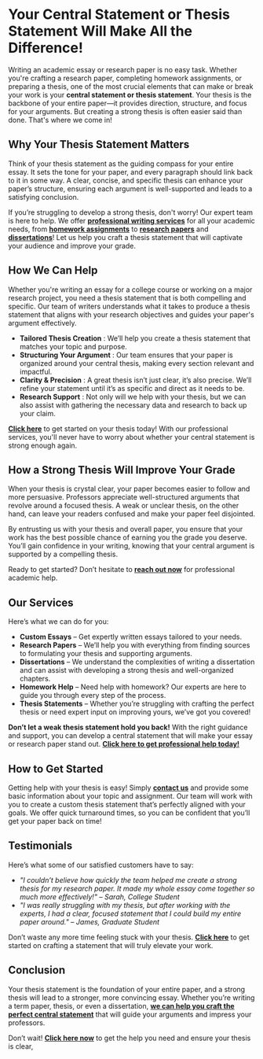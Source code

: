 # Your Central Statement or Thesis Statement Will Make All the Difference!

Writing an academic essay or research paper is no easy task. Whether you're crafting a research paper, completing homework assignments, or preparing a thesis, one of the most crucial elements that can make or break your work is your **central statement or thesis statement**. Your thesis is the backbone of your entire paper—it provides direction, structure, and focus for your arguments. But creating a strong thesis is often easier said than done. That's where we come in!

## Why Your Thesis Statement Matters

Think of your thesis statement as the guiding compass for your entire essay. It sets the tone for your paper, and every paragraph should link back to it in some way. A clear, concise, and specific thesis can enhance your paper’s structure, ensuring each argument is well-supported and leads to a satisfying conclusion.

If you’re struggling to develop a strong thesis, don't worry! Our expert team is here to help. We offer [**professional writing services**](https://tinyurl.com/topessay?keyword=your+central+statement+or+thesis+statement+will) for all your academic needs, from [**homework assignments**](https://tinyurl.com/topessay?keyword=your+central+statement+or+thesis+statement+will) to [**research papers**](https://tinyurl.com/topessay?keyword=your+central+statement+or+thesis+statement+will) and [**dissertations**](https://tinyurl.com/topessay?keyword=your+central+statement+or+thesis+statement+will)! Let us help you craft a thesis statement that will captivate your audience and improve your grade.

## How We Can Help

Whether you're writing an essay for a college course or working on a major research project, you need a thesis statement that is both compelling and specific. Our team of writers understands what it takes to produce a thesis statement that aligns with your research objectives and guides your paper's argument effectively.

- **Tailored Thesis Creation** : We’ll help you create a thesis statement that matches your topic and purpose.
- **Structuring Your Argument** : Our team ensures that your paper is organized around your central thesis, making every section relevant and impactful.
- **Clarity & Precision** : A great thesis isn’t just clear, it’s also precise. We’ll refine your statement until it’s as specific and direct as it needs to be.
- **Research Support** : Not only will we help with your thesis, but we can also assist with gathering the necessary data and research to back up your claim.

[**Click here**](https://tinyurl.com/topessay?keyword=your+central+statement+or+thesis+statement+will) to get started on your thesis today! With our professional services, you'll never have to worry about whether your central statement is strong enough again.

## How a Strong Thesis Will Improve Your Grade

When your thesis is crystal clear, your paper becomes easier to follow and more persuasive. Professors appreciate well-structured arguments that revolve around a focused thesis. A weak or unclear thesis, on the other hand, can leave your readers confused and make your paper feel disjointed.

By entrusting us with your thesis and overall paper, you ensure that your work has the best possible chance of earning you the grade you deserve. You’ll gain confidence in your writing, knowing that your central argument is supported by a compelling thesis.

Ready to get started? Don’t hesitate to [**reach out now**](https://tinyurl.com/topessay?keyword=your+central+statement+or+thesis+statement+will) for professional academic help.

## Our Services

Here’s what we can do for you:

- **Custom Essays** – Get expertly written essays tailored to your needs.
- **Research Papers** – We’ll help you with everything from finding sources to formulating your thesis and supporting arguments.
- **Dissertations** – We understand the complexities of writing a dissertation and can assist with developing a strong thesis and well-organized chapters.
- **Homework Help** – Need help with homework? Our experts are here to guide you through every step of the process.
- **Thesis Statements** – Whether you’re struggling with crafting the perfect thesis or need expert input on improving yours, we’ve got you covered!

**Don’t let a weak thesis statement hold you back!** With the right guidance and support, you can develop a central statement that will make your essay or research paper stand out. [**Click here to get professional help today!**](https://tinyurl.com/topessay?keyword=your+central+statement+or+thesis+statement+will)

## How to Get Started

Getting help with your thesis is easy! Simply [**contact us**](https://tinyurl.com/topessay?keyword=your+central+statement+or+thesis+statement+will) and provide some basic information about your topic and assignment. Our team will work with you to create a custom thesis statement that’s perfectly aligned with your goals. We offer quick turnaround times, so you can be confident that you’ll get your paper back on time!

## Testimonials

Here’s what some of our satisfied customers have to say:

- _"I couldn’t believe how quickly the team helped me create a strong thesis for my research paper. It made my whole essay come together so much more effectively!" – Sarah, College Student_
- _"I was really struggling with my thesis, but after working with the experts, I had a clear, focused statement that I could build my entire paper around." – James, Graduate Student_

Don’t waste any more time feeling stuck with your thesis. [**Click here**](https://tinyurl.com/topessay?keyword=your+central+statement+or+thesis+statement+will) to get started on crafting a statement that will truly elevate your work.

## Conclusion

Your thesis statement is the foundation of your entire paper, and a strong thesis will lead to a stronger, more convincing essay. Whether you’re writing a term paper, thesis, or even a dissertation, [**we can help you craft the perfect central statement**](https://tinyurl.com/topessay?keyword=your+central+statement+or+thesis+statement+will) that will guide your arguments and impress your professors.

Don’t wait! [**Click here now**](https://tinyurl.com/topessay?keyword=your+central+statement+or+thesis+statement+will) to get the help you need and ensure your thesis is clear,
